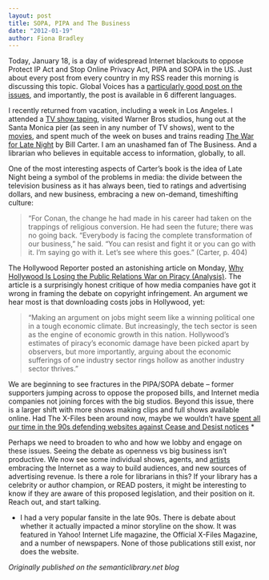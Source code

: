 ```yaml
---
layout: post
title: SOPA, PIPA and The Business
date: "2012-01-19"
author: Fiona Bradley
---
```


Today, January 18, is a day of widespread Internet blackouts to oppose Protect IP Act and Stop Online Privacy Act, PIPA and SOPA in the US. Just about every post from every country in my RSS reader this morning is discussing this topic. Global Voices has a [particularly good post on the issues](http://globalvoicesonline.org/2012/01/17/u-s-bills-could-threaten-the-global-internet/), and importantly, the post is available in 6 different languages.

I recently returned from vacation, including a week in Los Angeles. I attended a [TV show taping](http://www.teamcoco.com), visited Warner Bros studios, hung out at the Santa Monica pier (as seen in any number of TV shows), went to the [movies](http://www.youngadultmovie.com/), and spent much of the week on buses and trains reading [The War for Late Night](http://www.goodreads.com/book/show/8201411-the-war-for-late-night) by Bill Carter. I am an unashamed fan of The Business. And a librarian who believes in equitable access to information, globally, to all.

One of the most interesting aspects of Carter’s book is the idea of Late Night being a symbol of the problems in media: the divide between the television business as it has always been, tied to ratings and advertising dollars, and new business, embracing a new on-demand, timeshifting culture:

> “For Conan, the change he had made in his career had taken on the trappings of religious conversion. He had seen the future; there was no going back. “Everybody is facing the complete transformation of our business,” he said. “You can resist and fight it or you can go with it. I’m saying go with it. Let’s see where this goes.” (Carter, p. 404)

The Hollywood Reporter posted an astonishing article on Monday, [Why Hollywood Is Losing the Public Relations War on Piracy (Analysis)](http://www.hollywoodreporter.com/thr-esq/piracy-SOPA-obama-hollywood-282286). The article is a surprisingly honest critique of how media companies have got it wrong in framing the debate on copyright infringement. An argument we hear most is that downloading costs jobs in Hollywood, yet:

> “Making an argument on jobs might seem like a winning political one in a tough economic climate. But increasingly, the tech sector is seen as the engine of economic growth in this nation. Hollywood’s estimates of piracy’s economic damage have been picked apart by observers, but more importantly, arguing about the economic sufferings of one industry sector rings hollow as another industry sector thrives.”

We are beginning to see fractures in the PIPA/SOPA debate – former supporters jumping across to oppose the proposed bills, and Internet media companies not joining forces with the big studios. Beyond this issue, there is a larger shift with more shows making clips and full shows available online. Had The X-Files been around now, maybe we wouldn’t have [spent all our time in the 90s defending websites against Cease and Desist notices](http://fanlore.org/wiki/The_X-Files#Cease_.26_Desist) *

Perhaps we need to broaden to who and how we lobby and engage on these issues. Seeing the debate as openness vs big business isn’t productive. We now see some individual shows, agents, and [artists](http://petergabriel.com/) embracing the Internet as a way to build audiences, and new sources of advertising revenue. Is there a role for librarians in this? If your library has a celebrity or author champion, or READ posters, it might be interesting to know if they are aware of this proposed legislation, and their position on it. Reach out, and start talking.

* I had a very popular fansite in the late 90s. There is debate about whether it actually impacted a minor storyline on the show. It was featured in Yahoo! Internet Life magazine, the Official X-Files Magazine, and a number of newspapers. None of those publications still exist, nor does the website.

_Originally published on the semanticlibrary.net blog_
